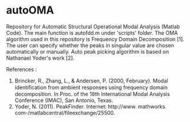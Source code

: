 # autoOMA
Repository for Automatic Structural Operational Modal Analysis (Matlab Code). The main function is autofdd.m under 'scripts' folder. The OMA algorithm used in this repository is Frequency Domain Decomposition [1]. The user can specify whether the peaks in singular value are chosen automatically or manually. Auto peak picking algorithm is based on Nathanael Yoder's work [2].

References :
1. Brincker, R., Zhang, L., & Andersen, P. (2000, February). Modal identiﬁcation from ambient responses using frequency domain decomposition. In Proc. of the 18th International Modal Analysis Conference (IMAC), San Antonio, Texas.
2. Yoder, N. (2011). PeakFinder. Internet: http://www. mathworks. com-/matlabcentral/fileexchange/25500.
